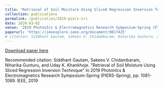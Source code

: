 ```yaml
---
title: "Retrieval of Soil Moisture Using Sliced Regression Inversion Technique"
collection: publications
permalink: /publication/2019-piers-sri
date: 2020-03-02
venue: '2019 PhotonIcs & Electromagnetics Research Symposium-Spring (PIERS-Spring).'
paperurl: 'https://ieeexplore.ieee.org/document/9017425'
# citation: Siddhant Gautam, Sakees V. Chidambaram, Niharika Gunturu, and Uday K. Khankhoje. "Retrieval of Soil Moisture Using Sliced Regression Inversion Technique" In 2019 PhotonIcs & Electromagnetics Research Symposium-Spring (PIERS-Spring), pp. 1081-1089. IEEE, 2019.
---
```

[Download paper here](http://sidgautam95.github.io/files/2019-piers-sri.pdf)

Recommended citation: Siddhant Gautam, Sakees V. Chidambaram, Niharika Gunturu, and Uday K. Khankhoje. "Retrieval of Soil Moisture Using Sliced Regression Inversion Technique" In 2019 PhotonIcs & Electromagnetics Research Symposium-Spring (PIERS-Spring), pp. 1081-1089. IEEE, 2019
